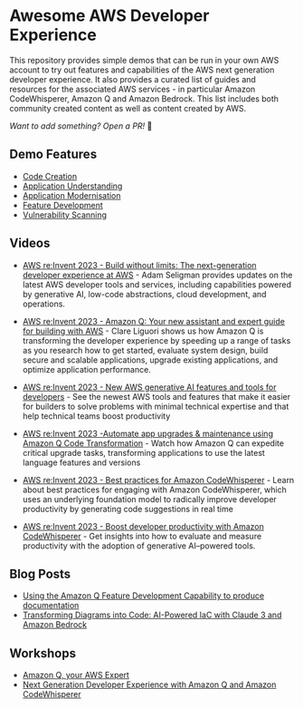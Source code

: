 # Awesome AWS Developer Experience

This repository provides simple demos that can be run in your own AWS account to try out features and capabilities of the AWS next generation developer experience. It also provides a curated list of guides and resources for the associated AWS services - in particular Amazon CodeWhisperer, Amazon Q and Amazon Bedrock. This list includes both community created content as well as content created by AWS.

_Want to add something? Open a PR!_ 🙂

## Demo Features

* [Code Creation](./1-code-creation/code-creation.md)
* [Application Understanding](./2-application-understanding/application-understanding.md)
* [Application Modernisation](./3-application-modernisation/application-modernisation.md)
* [Feature Development](./4-feature-development/feature-development.md)
* [Vulnerability Scanning](./5-vulnerability-scanning/vulnerability-scanning.md)

## Videos

* [AWS re:Invent 2023 - Build without limits: The next-generation developer experience at AWS](https://www.youtube.com/watch?v=8mUosAh3gLc) - Adam Seligman provides updates on the latest AWS developer tools and services, including capabilities powered by generative AI, low-code abstractions, cloud development, and operations.

* [AWS re:Invent 2023 - Amazon Q: Your new assistant and expert guide for building with AWS](https://www.youtube.com/watch?v=lBJHJmkotcI) - Clare Liguori shows us how Amazon Q is transforming the developer experience by speeding up a range of tasks as you research how to get started, evaluate system design, build secure and scalable applications, upgrade existing applications, and optimize application performance.

* [AWS re:Invent 2023 - New AWS generative AI features and tools for developers](https://www.youtube.com/watch?v=pVtVGcVH8iw) - See the newest AWS tools and features that make it easier for builders to solve problems with minimal technical expertise and that help technical teams boost productivity

* [AWS re:Invent 2023 -Automate app upgrades & maintenance using Amazon Q Code Transformation](https://www.youtube.com/watch?v=LY76tak6Z1E) - Watch how Amazon Q can expedite critical upgrade tasks, transforming applications to use the latest language features and versions

* [AWS re:Invent 2023 - Best practices for Amazon CodeWhisperer](https://www.youtube.com/watch?v=F_dSkRHCXBc) - Learn about best practices for engaging with Amazon CodeWhisperer, which uses an underlying foundation model to radically improve developer productivity by generating code suggestions in real time

* [AWS re:Invent 2023 - Boost developer productivity with Amazon CodeWhisperer](https://www.youtube.com/watch?v=Kvx3ksVFB-E) - Get insights into how to evaluate and measure productivity with the adoption of generative AI–powered tools. 

## Blog Posts

* [Using the Amazon Q Feature Development Capability to produce documentation](https://it20.info/2024/3/using-the-amazon-q-feature-development-capability-to-produce-documentation/)
* [Transforming Diagrams into Code: AI-Powered IaC with Claude 3 and Amazon Bedrock](https://letsmake.cloud/transforming-diagrams-into-code)

## Workshops

* [Amazon Q, your AWS Expert](https://catalog.us-east-1.prod.workshops.aws/workshops/140d775f-670f-4e22-96e0-545515e7b35f/en-US)
* [Next Generation Developer Experience with Amazon Q and Amazon CodeWhisperer](https://catalog.workshops.aws/next-gen-dev-data-analysis-with-q/en-US)
